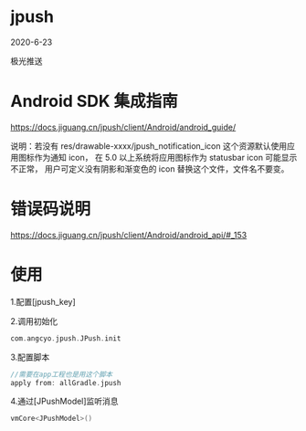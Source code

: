 # jpush
2020-6-23

极光推送

# Android SDK 集成指南
https://docs.jiguang.cn/jpush/client/Android/android_guide/

说明：若没有 res/drawable-xxxx/jpush_notification_icon 这个资源默认使用应用图标作为通知 icon，
在 5.0 以上系统将应用图标作为 statusbar icon 可能显示不正常，
用户可定义没有阴影和渐变色的 icon 替换这个文件，文件名不要变。

# 错误码说明

https://docs.jiguang.cn/jpush/client/Android/android_api/#_153

# 使用

1.配置[jpush_key]

2.调用初始化

```kotlin
com.angcyo.jpush.JPush.init
```

3.配置脚本

```groovy
//需要在app工程也是用这个脚本
apply from: allGradle.jpush
```

4.通过[JPushModel]监听消息

```kotlin
vmCore<JPushModel>()
```